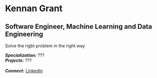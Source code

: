 # Kennan Grant
## Software Engineer, Machine Learning and Data Engineering

Solve the rigbt problem in the right way

***Specialization:*** ???  
***Projects:*** ???  
<br>
***Connect:*** [LinkedIn](https://www.linkedin.com/in/kennan-grant/)
